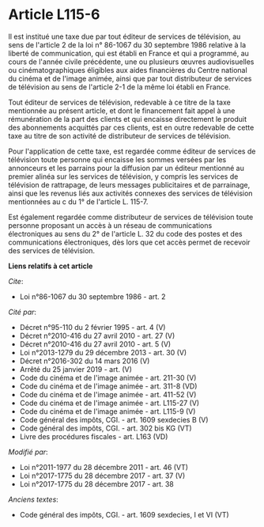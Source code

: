 # Article L115-6

Il est institué une taxe due par tout éditeur de services de télévision, au sens de l'article 2 de la loi n° 86-1067 du 30
septembre 1986 relative à la liberté de communication, qui est établi en France et qui a programmé, au cours de l'année
civile précédente, une ou plusieurs œuvres audiovisuelles ou cinématographiques éligibles aux aides financières du Centre
national du cinéma et de l'image animée, ainsi que par tout distributeur de services de télévision au sens de l'article 2-1
de la même loi établi en France.

Tout éditeur de services de télévision, redevable à ce titre de la taxe mentionnée au présent article, et dont le financement
fait appel à une rémunération de la part des clients et qui encaisse directement le produit des abonnements acquittés par ces
clients, est en outre redevable de cette taxe au titre de son activité de distributeur de services de télévision.

Pour l'application de cette taxe, est regardée comme éditeur de services de télévision toute personne qui encaisse les sommes
versées par les annonceurs et les parrains pour la diffusion par un éditeur mentionné au premier alinéa sur les services de
télévision, y compris les services de télévision de rattrapage, de leurs messages publicitaires et de parrainage, ainsi que
les revenus liés aux activités connexes des services de télévision mentionnées au c du 1° de l'article L. 115-7.

Est également regardée comme distributeur de services de télévision toute personne proposant un accès à un réseau de
communications électroniques au sens du 2° de l'article L. 32 du code des postes et des communications électroniques, dès
lors que cet accès permet de recevoir des services de télévision.

**Liens relatifs à cet article**

_Cite_:

  - Loi n°86-1067 du 30 septembre 1986 - art. 2

_Cité par_:

  - Décret n°95-110 du 2 février 1995 - art. 4 (V)
  - Décret n°2010-416 du 27 avril 2010 - art. 27 (V)
  - Décret n°2010-416 du 27 avril 2010 - art. 5 (V)
  - Loi n°2013-1279 du 29 décembre 2013 - art. 30 (V)
  - Décret n°2016-302 du 14 mars 2016 (V)
  - Arrêté du 25 janvier 2019 - art. (V)
  - Code du cinéma et de l'image animée - art. 211-30 (V)
  - Code du cinéma et de l'image animée - art. 311-8 (VD)
  - Code du cinéma et de l'image animée - art. 411-52 (V)
  - Code du cinéma et de l'image animée - art. L115-27 (V)
  - Code du cinéma et de l'image animée - art. L115-9 (V)
  - Code général des impôts, CGI. - art. 1609 sexdecies B (V)
  - Code général des impôts, CGI. - art. 302 bis KG (VT)
  - Livre des procédures fiscales - art. L163 (VD)

_Modifié par_:

  - Loi n°2011-1977 du 28 décembre 2011 - art. 46 (VT)
  - Loi n°2017-1775 du 28 décembre 2017 - art. 37 (V)
  - Loi n°2017-1775 du 28 décembre 2017 - art. 38

_Anciens textes_:

  - Code général des impôts, CGI. - art. 1609 sexdecies, I et VI (VT)
